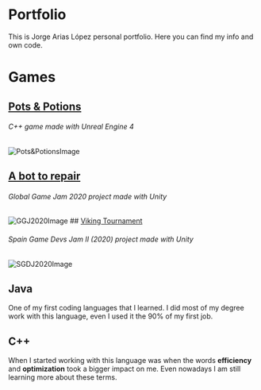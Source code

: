 # Portfolio
This is Jorge Arias López personal portfolio. Here you can find my info and own code.

# Games
## [Pots & Potions](https://fat-duck-squad.itch.io/pots-and-potions)
###### C++ game made with Unreal Engine 4
  ![Pots&PotionsImage](https://img.itch.zone/aW1hZ2UvNjM2MTY5LzM2MzczNDIuanBn/original/42Uy1T.jpg)
  ## [A bot to repair](https://globalgamejam.org/2020/games/wasted-robot-9)
###### Global Game Jam 2020 project made with Unity
  ![GGJ2020Image](https://ggj.s3.amazonaws.com/styles/game_content__wide/games/screenshots/2020/02/280463/screenshot.jpg?itok=YqwMSCTS&timestamp=1580647697)
    ## [Viking Tournament](https://leinadbs.itch.io/viking-tournament)
###### Spain Game Devs Jam II (2020) project made with Unity
  ![SGDJ2020Image](https://img.itch.zone/aW1hZ2UvNzcxMDYyLzQzMTQ3MjYucG5n/original/U%2B2MlD.png)
  

## Java

One of my first coding languages that I learned. I did most of my degree work with this language, even I used it the 90% of my first job. 

## C++

When I started working with this language was when the words **efficiency** and **optimization** took a bigger impact on me. Even nowadays I am still learning more about these terms. 
